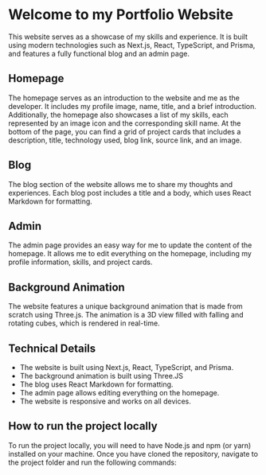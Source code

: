 # Welcome to my Portfolio Website

This website serves as a showcase of my skills and experience. It is built using modern technologies such as Next.js, React, TypeScript, and Prisma, and features a fully functional blog and an admin page.

## Homepage
The homepage serves as an introduction to the website and me as the developer. It includes my profile image, name, title, and a brief introduction. Additionally, the homepage also showcases a list of my skills, each represented by an image icon and the corresponding skill name. At the bottom of the page, you can find a grid of project cards that includes a description, title, technology used, blog link, source link, and an image.

## Blog
The blog section of the website allows me to share my thoughts and experiences. Each blog post includes a title and a body, which uses React Markdown for formatting.

## Admin
The admin page provides an easy way for me to update the content of the homepage. It allows me to edit everything on the homepage, including my profile information, skills, and project cards.

## Background Animation
The website features a unique background animation that is made from scratch using Three.js. The animation is a 3D view filled with falling and rotating cubes, which is rendered in real-time.

## Technical Details
- The website is built using Next.js, React, TypeScript, and Prisma.
- The background animation is built using Three.JS
- The blog uses React Markdown for formatting.
- The admin page allows editing everything on the homepage.
- The website is responsive and works on all devices.

## How to run the project locally
To run the project locally, you will need to have Node.js and npm (or yarn) installed on your machine. Once you have cloned the repository, navigate to the project folder and run the following commands: